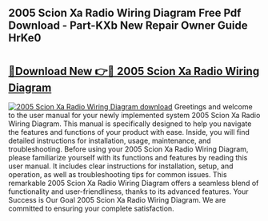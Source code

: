 ## 2005 Scion Xa Radio Wiring Diagram Free Pdf Download - Part-KXb New Repair Owner Guide HrKe0

# <h2><a href="http://dfid8nn.blite.top/?on=2005+Scion+Xa+Radio+Wiring+Diagram">🔗Download New 👉🔴 2005 Scion Xa Radio Wiring Diagram</a></h2>

[![2005 Scion Xa Radio Wiring Diagram download](https://i.imgur.com/lujVjoI.png)](http://dfid8nn.blite.top/?on=2005+Scion+Xa+Radio+Wiring+Diagram)
Greetings and welcome to the user manual for your newly implemented system 2005 Scion Xa Radio Wiring Diagram. This manual is specifically designed to help you navigate the features and functions of your product with ease. Inside, you will find detailed instructions for installation, usage, maintenance, and troubleshooting. Before using your 2005 Scion Xa Radio Wiring Diagram, please familiarize yourself with its functions and features by reading this user manual. It includes clear instructions for installation, setup, and operation, as well as troubleshooting tips for common issues. This remarkable 2005 Scion Xa Radio Wiring Diagram offers a seamless blend of functionality and user-friendliness, thanks to its advanced features. Your Success is Our Goal 2005 Scion Xa Radio Wiring Diagram. We are committed to ensuring your complete satisfaction.
